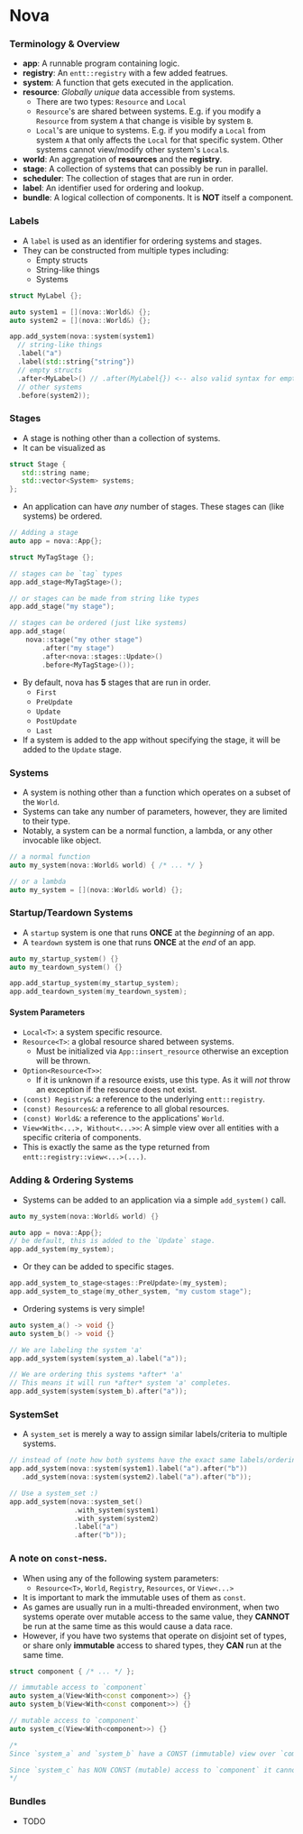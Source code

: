 # **Nova**

### **Terminology & Overview**
- **app**: A runnable program containing logic.
- **registry**: An `entt::registry` with a few added featrues.
- **system**: A function that gets executed in the application.
- **resource**: *Globally unique* data accessible from systems.
  - There are two types: `Resource` and `Local`
  - `Resource`'s are shared between systems. E.g. if you modify a `Resource` from system `A` that change is visible by system `B`.
  - `Local`'s are unique to systems. E.g. if you modify a `Local` from system `A` that only affects the `Local` for that specific system. Other systems cannot view/modify other system's `Local`s.
- **world**: An aggregation of **resources** and the **registry**.
- **stage**: A collection of systems that can possibly be run in parallel.
- **scheduler**: The collection of stages that are run in order.
- **label**: An identifier used for ordering and lookup.
- **bundle**: A logical collection of components. It is **NOT** itself a component.

### **Labels**
- A `label` is used as an identifier for ordering systems and stages.
- They can be constructed from multiple types including:
  - Empty structs
  - String-like things
  - Systems

```cpp
struct MyLabel {};

auto system1 = [](nova::World&) {};
auto system2 = [](nova::World&) {};

app.add_system(nova::system(system1)
  // string-like things
  .label("a")
  .label(std::string{"string"})
  // empty structs
  .after<MyLabel>() // .after(MyLabel{}) <-- also valid syntax for empty structs
  // other systems
  .before(system2));
```

### **Stages**
- A stage is nothing other than a collection of systems.
- It can be visualized as
```cpp
struct Stage {
   std::string name;
   std::vector<System> systems;
};
```
- An application can have _any_ number of stages. These stages can (like systems) be ordered.
```cpp
// Adding a stage
auto app = nova::App{};

struct MyTagStage {};

// stages can be `tag` types
app.add_stage<MyTagStage>();

// or stages can be made from string like types
app.add_stage("my stage");

// stages can be ordered (just like systems)
app.add_stage(
    nova::stage("my other stage")
        .after("my stage")
        .after<nova::stages::Update>()
        .before<MyTagStage>());
```
- By default, nova has **5** stages that are run in order.
  - `First`
  - `PreUpdate`
  - `Update`
  - `PostUpdate`
  - `Last`
- If a system is added to the app without specifying the stage, it will be added to the `Update` stage.

### **Systems**
- A system is nothing other than a function which operates on a subset of the `World`.
- Systems can take any number of parameters, however, they are limited to their type.
- Notably, a system can be a normal function, a lambda, or any other invocable like object.
```cpp
// a normal function
auto my_system(nova::World& world) { /* ... */ }

// or a lambda
auto my_system = [](nova::World& world) {};
```

### **Startup/Teardown Systems**
- A `startup` system is one that runs **ONCE** at the _beginning_ of an app.
- A `teardown` system is one that runs **ONCE** at the _end_ of an app.
```cpp
auto my_startup_system() {}
auto my_teardown_system() {}

app.add_startup_system(my_startup_system);
app.add_teardown_system(my_teardown_system);
```

#### **System Parameters**
- `Local<T>`: a system specific resource.
- `Resource<T>`: a global resource shared between systems.
  - Must be initialized via `App::insert_resource` otherwise an exception will be thrown.
- `Option<Resource<T>>`:
    - If it is unknown if a resource exists, use this type. As it will _not_ throw an exception if the resource does not exist.
- `(const) Registry&`: a reference to the underlying `entt::registry`.
- `(const) Resources&`: a reference to all global resources.
- `(const) World&`: a reference to the applications' `World`.
- `View<With<...>, Without<...>>`: A simple view over all entities with a specific criteria of components.
- This is exactly the same as the type returned from `entt::registry::view<...>(...)`.

### **Adding & Ordering Systems**
- Systems can be added to an application via a simple `add_system()` call.
```cpp
auto my_system(nova::World& world) {}

auto app = nova::App{};
// be default, this is added to the `Update` stage.
app.add_system(my_system);
```
- Or they can be added to specific stages.
```cpp
app.add_system_to_stage<stages::PreUpdate>(my_system);
app.add_system_to_stage(my_other_system, "my custom stage");
```
- Ordering systems is very simple!
```cpp
auto system_a() -> void {}
auto system_b() -> void {}

// We are labeling the system 'a'
app.add_system(system(system_a).label("a"));

// We are ordering this systems *after* 'a'
// This means it will run *after* system 'a' completes.
app.add_system(system(system_b).after("a"));
```

### **SystemSet**
- A `system_set` is merely a way to assign similar labels/criteria to multiple systems.
```cpp
// instead of (note how both systems have the exact same labels/ordering)
app.add_system(nova::system(system1).label("a").after("b"))
   .add_system(nova::system(system2).label("a").after("b"));

// Use a system_set :)
app.add_system(nova::system_set()
                .with_system(system1)
                .with_system(system2)
                .label("a")
                .after("b"));
```

### A note on `const`-ness.
  - When using any of the following system parameters:
    - `Resource<T>`, `World`, `Registry`, `Resources`, or `View<...>`
  - It is important to mark the immutable uses of them as `const`.
  - As games are usually run in a multi-threaded environment, when two systems operate over mutable access to the same value, they **CANNOT** be run at the same time as this would cause a data race.
  - However, if you have two systems that operate on disjoint set of types, or share only **immutable** access to shared types, they **CAN** run at the same time.
```cpp
struct component { /* ... */ };

// immutable access to `component`
auto system_a(View<With<const component>>) {}
auto system_b(View<With<const component>>) {}

// mutable access to `component`
auto system_c(View<With<component>>) {}

/*
Since `system_a` and `system_b` have a CONST (immutable) view over `component` they can run at the same time.

Since `system_c` has NON CONST (mutable) access to `component` it cannot run at the same time as either `system_a` nor `system_b`.
*/
```

### **Bundles**
- TODO